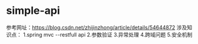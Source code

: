 # simple-api
参考网址：https://blog.csdn.net/zhijinzhong/article/details/54644872
涉及知识点：
          1.spring mvc --restfull api
          2.参数验证
          3.异常处理
          4.跨域问题
          5.安全机制
          
